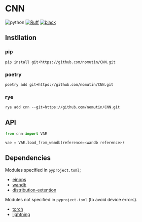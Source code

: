 # CNN

![python](https://img.shields.io/badge/python-3.8-blue)
[![Ruff](https://img.shields.io/endpoint?url=https://raw.githubusercontent.com/charliermarsh/ruff/main/assets/badge/v2.json)](https://github.com/astral-sh/ruff)
[![black](https://img.shields.io/badge/code%20style-black-black.svg)](https://github.com/psf/black)

## Instllation

### pip

```shell
pip install git+https://github.com/nomutin/CNN.git
```

### poetry

```shell
poetry add git+https://github.com/nomutin/CNN.git
```

### rye

```shell
rye add cnn --git=https://github.com/nomutin/CNN.git
```

## API

```python
from cnn import VAE

vae = VAE.load_from_wandb(reference=<wandb reference>)
```

## Dependencies

Modules specified in `pyproject.toml`;

- [einops](https://github.com/arogozhnikov/einops.git)
- [wandb](https://github.com/wandb/wandb.git)
- [distribution-extention](https://github.com/nomutin/distribution-extention.git)

Modules not specified in `pyproject.toml` (to avoid device errors).

- [torch](https://github.com/pytorch/pytorch.git)
- [lightning](https://github.com/Lightning-AI/pytorch-lightning.git)
